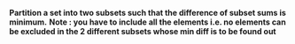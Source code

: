 **Partition a set into two subsets such that the difference of subset sums is minimum.**
**Note : you have to include all the elements i.e. no elements can be excluded in the 2 different subsets whose min diff is to be found out**

